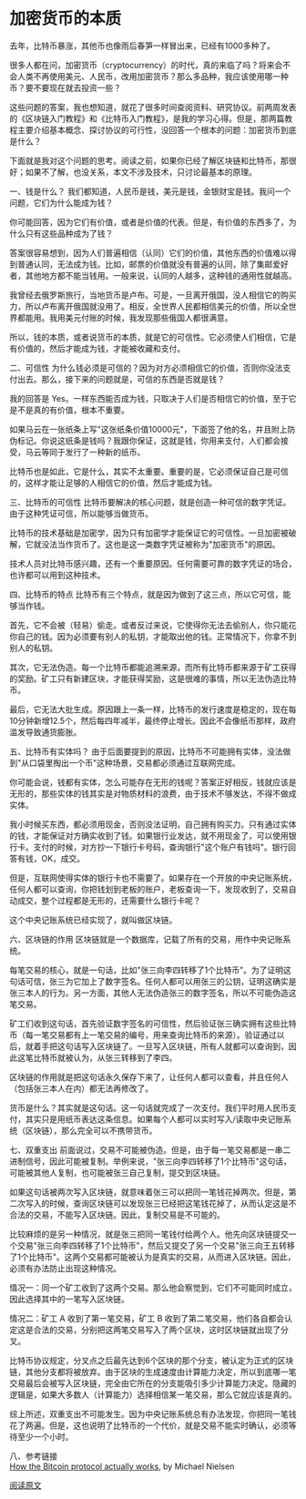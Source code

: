 # 加密货币的本质

去年，比特币暴涨，其他币也像雨后春笋一样冒出来，已经有1000多种了。

很多人都在问，加密货币（cryptocurrency）的时代，真的来临了吗？将来会不会人类不再使用美元、人民币，改用加密货币？那么多品种，我应该使用哪一种币？要不要现在就去投资一些？



这些问题的答案，我也想知道，就花了很多时间查阅资料、研究协议。前两周发表的《区块链入门教程》和《比特币入门教程》，是我的学习心得。但是，那两篇教程主要介绍基本概念、探讨协议的可行性，没回答一个根本的问题：加密货币到底是什么？

下面就是我对这个问题的思考。阅读之前，如果你已经了解区块链和比特币，那很好；如果不了解，也没关系，本文不涉及技术，只讨论最基本的原理。



一、钱是什么？
我们都知道，人民币是钱，美元是钱，金银财宝是钱。我问一个问题，它们为什么能成为钱？

你可能回答，因为它们有价值，或者是价值的代表。但是，有价值的东西多了，为什么只有这些品种成为了钱？



答案很容易想到，因为人们普遍相信（认同）它们的价值，其他东西的价值难以得到普通认同，无法成为钱。比如，邮票的价值就没有普遍的认同，除了集邮爱好者，其他地方都不能当钱用。一般来说，认同的人越多，这种钱的通用性就越高。



我曾经去俄罗斯旅行，当地货币是卢布。可是，一旦离开俄国，没人相信它的购买力，所以卢布离开俄国就没用了。相反，全世界人民都相信美元的价值，所以全世界都能用。我用美元付账的时候，我发现那些俄国人都很满意。



所以，钱的本质，或者说货币的本质，就是它的可信性。它必须使人们相信，它是有价值的，然后才能成为钱，才能被收藏和支付。

二、可信性
为什么钱必须是可信的？因为对方必须相信它的价值，否则你没法支付出去。那么，接下来的问题就是，可信的东西是否就是钱？

我的回答是 Yes。一样东西能否成为钱，只取决于人们是否相信它的价值，至于它是不是真的有价值，根本不重要。

如果马云在一张纸条上写"这张纸条价值10000元"，下面签了他的名，并且附上防伪标记。你说这纸条是钱吗？我跟你保证，这就是钱，你用来支付，人们都会接受，马云等同于发行了一种新的纸币。



比特币也是如此，它是什么，其实不太重要。重要的是，它必须保证自己是可信的，这样才能让足够的人相信它的价值，然后才能成为钱。

三、比特币的可信性
比特币要解决的核心问题，就是创造一种可信的数字凭证。由于这种凭证可信，所以能够当做货币。

比特币的技术基础是加密学，因为只有加密学才能保证它的可信性。一旦加密被破解，它就没法当作货币了。这也是这一类数字凭证被称为"加密货币"的原因。

技术人员对比特币感兴趣，还有一个重要原因。任何需要可靠的数字凭证的场合，也许都可以用到这种技术。

四、比特币的特点
比特币有三个特点，就是因为做到了这三点，所以它可信，能够当作钱。

首先，它不会被（轻易）偷走。或者反过来说，它使得你无法去偷别人，你只能花你自己的钱。因为必须要有别人的私钥，才能取出他的钱。正常情况下，你拿不到别人的私钥。

其次，它无法伪造。每一个比特币都能追溯来源，而所有比特币都来源于矿工获得的奖励。矿工只有新建区块，才能获得奖励，这是很难的事情，所以无法伪造比特币。

最后，它无法大批生成。原因跟上一条一样，比特币的发行速度是稳定的，现在每10分钟新增12.5个，然后每四年减半，最终停止增长。因此不会像纸币那样，政府滥发导致通货膨胀。

五、比特币有实体吗？
由于后面要提到的原因，比特币不可能拥有实体，没法做到"从口袋里掏出一个币"这种场景，交易都必须通过互联网完成。

你可能会说，钱都有实体，怎么可能存在无形的钱呢？答案正好相反，钱就应该是无形的，那些实体的钱其实是对物质材料的浪费，由于技术不够发达，不得不做成实体。

我小时候买东西，都必须用现金，否则没法证明，自己拥有购买力。只有通过实体的钱，才能保证对方确实收到了钱。如果银行业发达，就不用现金了，可以使用银行卡。支付的时候，对方抄一下银行卡号码，查询银行"这个账户有钱吗"。银行回答有钱，OK，成交。

但是，互联网使得实体的银行卡也不需要了。如果存在一个开放的中央记账系统，任何人都可以查询，你把钱划到老板的账户，老板查询一下，发现收到了，交易自动成交，整个过程都是无形的，还需要什么银行卡呢？



这个中央记账系统已经实现了，就叫做区块链。

六、区块链的作用
区块链就是一个数据库，记载了所有的交易，用作中央记账系统。

每笔交易的核心，就是一句话，比如"张三向李四转移了1个比特币"。为了证明这句话可信，张三为它加上了数字签名。任何人都可以用张三的公钥，证明这确实是张三本人的行为。另一方面，其他人无法伪造张三的数字签名，所以不可能伪造这笔交易。

矿工们收到这句话，首先验证数字签名的可信性，然后验证张三确实拥有这些比特币（每一笔交易都有上一笔交易的编号，用来查询比特币的来源）。验证通过以后，就着手把这句话写入区块链了。一旦写入区块链，所有人就都可以查询到，因此这笔比特币就被认为，从张三转移到了李四。



区块链的作用就是把这句话永久保存下来了，让任何人都可以查看，并且任何人（包括张三本人在内）都无法再修改了。

货币是什么？其实就是这句话。这一句话就完成了一次支付。我们平时用人民币支付，其实只是用纸币表达这条信息。如果每个人都可以实时写入/读取中央记账系统（区块链），那么完全可以不携带货币。

七、双重支出
前面说过，交易不可能被伪造。但是，由于每一笔交易都是一串二进制信号，因此可能被复制。举例来说，"张三向李四转移了1个比特币"这句话，可能被其他人复制，也可能被张三自己复制，提交到区块链。

如果这句话被两次写入区块链，就意味着张三可以把同一笔钱花掉两次。但是，第二次写入的时候，查询区块链可以发现张三已经把这笔钱花掉了，从而认定这是不合法的交易，不能写入区块链。因此，复制交易是不可能的。

比较麻烦的是另一种情况，就是张三把同一笔钱付给两个人。他先向区块链提交一个交易"张三向李四转移了1个比特币"，然后又提交了另一个交易"张三向王五转移了1个比特币"。这两个交易都可能被认为是真实的交易，从而进入区块链。因此，必须有办法防止出现这种情况。

情况一：同一个矿工收到了这两个交易。那么他会察觉到，它们不可能同时成立，因此选择其中的一笔写入区块链。

情况二：矿工 A 收到了第一笔交易，矿工 B 收到了第二笔交易，他们各自都会认定这是合法的交易，分别把这两笔交易写入了两个区块，这时区块链就出现了分叉。



比特币协议规定，分叉点之后最先达到6个区块的那个分支，被认定为正式的区块链，其他分支都将被放弃。由于区块的生成速度由计算能力决定，所以到底哪一笔交易最后会被写入区块链，完全由它所在的分支能吸引多少计算能力决定。隐藏的逻辑是，如果大多数人（计算能力）选择相信某一笔交易，那么它就应该是真的。

综上所述，双重支出不可能发生。因为中央记账系统总有办法发现，你把同一笔钱花了两遍。但是，这也说明了比特币的一个代价，就是交易不能实时确认，必须等待至少一个小时。

八、参考链接    
[How the Bitcoin protocol actually works](http://www.michaelnielsen.org/ddi/how-the-bitcoin-protocol-actually-works/), by Michael Nielsen    

[阅读原文](http://www.ruanyifeng.com/blog/2018/01/cryptocurrency-tutorial.html)
